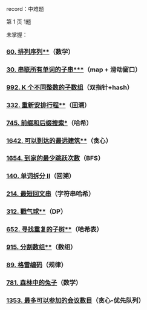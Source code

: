 record：中难题

第 1 页  1题



未掌握：

### [60. 排列序列**](https://leetcode.cn/problems/permutation-sequence/)（数学）

### [30. 串联所有单词的子串***](https://leetcode.cn/problems/substring-with-concatenation-of-all-words/)（map + 滑动窗口）

### [992. K 个不同整数的子数组](https://leetcode.cn/problems/subarrays-with-k-different-integers/)（双指针+hash）

### [332. 重新安排行程**](https://leetcode.cn/problems/reconstruct-itinerary/)（回溯）

### [745. 前缀和后缀搜索*](https://leetcode.cn/problems/prefix-and-suffix-search/)（哈希）

### [1642. 可以到达的最远建筑**](https://leetcode.cn/problems/furthest-building-you-can-reach/)（贪心）

### [1654. 到家的最少跳跃次数](https://leetcode.cn/problems/minimum-jumps-to-reach-home/)（BFS）

### [140. 单词拆分 II](https://leetcode.cn/problems/word-break-ii/)（回溯）

### [214. 最短回文串](https://leetcode.cn/problems/shortest-palindrome/)（字符串哈希）

### [312. 戳气球**](https://leetcode.cn/problems/burst-balloons/)（DP）

### [652. 寻找重复的子树**](https://leetcode.cn/problems/find-duplicate-subtrees/)（哈希表）

### [915. 分割数组**](https://leetcode.cn/problems/partition-array-into-disjoint-intervals/)（数组）

### [89. 格雷编码](https://leetcode.cn/problems/gray-code/)（规律）

### [781. 森林中的兔子](https://leetcode.cn/problems/rabbits-in-forest/)（数学）

### [1353. 最多可以参加的会议数目](https://leetcode.cn/problems/maximum-number-of-events-that-can-be-attended/)（贪心-优先队列）
